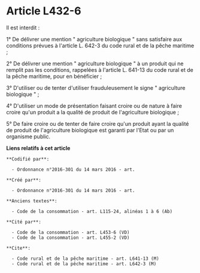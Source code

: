 # Article L432-6

Il est interdit : 

1° De délivrer une mention " agriculture biologique " sans satisfaire aux conditions prévues à l'article L. 642-3 du code
rural et de la pêche maritime ; 

2° De délivrer une mention " agriculture biologique " à un produit qui ne remplit pas les conditions, rappelées à l'article
L. 641-13 du code rural et de la pêche maritime, pour en bénéficier ; 

3° D'utiliser ou de tenter d'utiliser frauduleusement le signe " agriculture biologique " ; 

4° D'utiliser un mode de présentation faisant croire ou de nature à faire croire qu'un produit a la qualité de produit de
l'agriculture biologique ; 

5° De faire croire ou de tenter de faire croire qu'un produit ayant la qualité de produit de l'agriculture biologique est
garanti par l'Etat ou par un organisme public.

**Liens relatifs à cet article**

	**Codifié par**:

	  - Ordonnance n°2016-301 du 14 mars 2016 - art.

	**Créé par**:

	  - Ordonnance n°2016-301 du 14 mars 2016 - art.

	**Anciens textes**:

	  - Code de la consommation - art. L115-24, alinéas 1 à 6 (Ab)

	**Cité par**:

	  - Code de la consommation - art. L453-6 (VD)
	  - Code de la consommation - art. L455-2 (VD)

	**Cite**:

	  - Code rural et de la pêche maritime - art. L641-13 (M)
	  - Code rural et de la pêche maritime - art. L642-3 (M)
